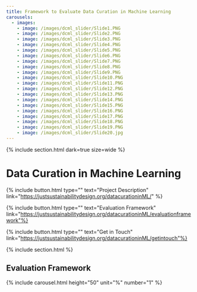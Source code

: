 ```yaml
---
title: Framework to Evaluate Data Curation in Machine Learning
carousels:
  - images: 
    - image: /images/dcml_slider/Slide1.PNG
    - image: /images/dcml_slider/Slide2.PNG
    - image: /images/dcml_slider/Slide3.PNG
    - image: /images/dcml_slider/Slide4.PNG
    - image: /images/dcml_slider/Slide5.PNG
    - image: /images/dcml_slider/Slide6.PNG
    - image: /images/dcml_slider/Slide7.PNG
    - image: /images/dcml_slider/Slide8.PNG
    - image: /images/dcml_slider/Slide9.PNG
    - image: /images/dcml_slider/Slide10.PNG
    - image: /images/dcml_slider/Slide11.PNG
    - image: /images/dcml_slider/Slide12.PNG
    - image: /images/dcml_slider/Slide13.PNG
    - image: /images/dcml_slider/Slide14.PNG
    - image: /images/dcml_slider/Slide15.PNG
    - image: /images/dcml_slider/Slide16.PNG
    - image: /images/dcml_slider/Slide17.PNG
    - image: /images/dcml_slider/Slide18.PNG
    - image: /images/dcml_slider/Slide19.PNG
	- image: /images/dcml_slider/Slide20.jpg
---
```

{% include section.html dark=true size=wide %}
# Data Curation in Machine Learning

{%
  include button.html
  type=""
  text="Project Description"
  link="https://justsustainabilitydesign.org/datacurationinML/"
%}

{%
  include button.html
  type=""
  text="Evaluation Framework"
  link="https://justsustainabilitydesign.org/datacurationinML/evaluationframework"%}

{%
  include button.html
  type=""
  text="Get in Touch"
  link="https://justsustainabilitydesign.org/datacurationinML/getintouch"%}
 
{% include section.html %}
## Evaluation Framework

{% include carousel.html height="50" unit="%" number="1" %}
